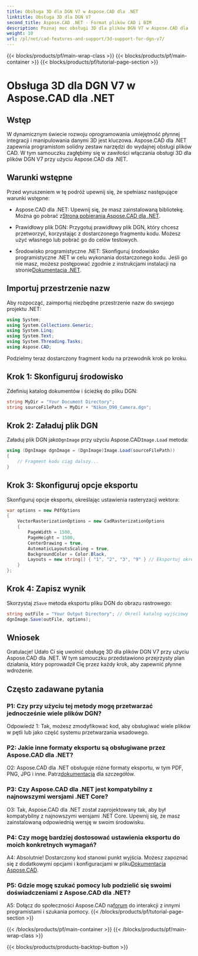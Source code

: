```yaml
---
title: Obsługa 3D dla DGN V7 w Aspose.CAD dla .NET
linktitle: Obsługa 3D dla DGN V7
second_title: Aspose.CAD .NET - Format plików CAD i BIM
description: Poznaj moc obsługi 3D dla plików DGN V7 w Aspose.CAD dla .NET. Postępuj zgodnie z naszym przewodnikiem krok po kroku, aby bez wysiłku zintegrować pliki CAD i manipulować nimi.
weight: 10
url: /pl/net/cad-features-and-support/3d-support-for-dgn-v7/
---
```


{{< blocks/products/pf/main-wrap-class >}}
{{< blocks/products/pf/main-container >}}
{{< blocks/products/pf/tutorial-page-section >}}

# Obsługa 3D dla DGN V7 w Aspose.CAD dla .NET

## Wstęp

W dynamicznym świecie rozwoju oprogramowania umiejętność płynnej integracji i manipulowania danymi 3D jest kluczowa. Aspose.CAD dla .NET zapewnia programistom solidny zestaw narzędzi do wydajnej obsługi plików CAD. W tym samouczku zagłębimy się w zawiłości włączania obsługi 3D dla plików DGN V7 przy użyciu Aspose.CAD dla .NET.

## Warunki wstępne

Przed wyruszeniem w tę podróż upewnij się, że spełniasz następujące warunki wstępne:

-  Aspose.CAD dla .NET: Upewnij się, że masz zainstalowaną bibliotekę. Można go pobrać z[Strona pobierania Aspose.CAD dla .NET](https://releases.aspose.com/cad/net/).

- Prawidłowy plik DGN: Przygotuj prawidłowy plik DGN, który chcesz przetworzyć, korzystając z dostarczonego fragmentu kodu. Możesz użyć własnego lub pobrać go do celów testowych.

- Środowisko programistyczne .NET: Skonfiguruj środowisko programistyczne .NET w celu wykonania dostarczonego kodu. Jeśli go nie masz, możesz postępować zgodnie z instrukcjami instalacji na stronie[Dokumentacja .NET](https://docs.microsoft.com/en-us/dotnet/core/install/).

## Importuj przestrzenie nazw

Aby rozpocząć, zaimportuj niezbędne przestrzenie nazw do swojego projektu .NET:

```csharp
using System;
using System.Collections.Generic;
using System.Linq;
using System.Text;
using System.Threading.Tasks;
using Aspose.CAD;
```

Podzielmy teraz dostarczony fragment kodu na przewodnik krok po kroku.

## Krok 1: Skonfiguruj środowisko

Zdefiniuj katalog dokumentów i ścieżkę do pliku DGN:

```csharp
string MyDir = "Your Document Directory";
string sourceFilePath = MyDir + "Nikon_D90_Camera.dgn";
```

## Krok 2: Załaduj plik DGN

 Załaduj plik DGN jako`DgnImage` przy użyciu Aspose.CAD`Image.Load` metoda:

```csharp
using (DgnImage dgnImage = (DgnImage)Image.Load(sourceFilePath))
{
    // Fragment kodu ciąg dalszy...
}
```

## Krok 3: Skonfiguruj opcje eksportu

Skonfiguruj opcje eksportu, określając ustawienia rasteryzacji wektora:

```csharp
var options = new PdfOptions
{
    VectorRasterizationOptions = new CadRasterizationOptions
    {
        PageWidth = 1500,
        PageHeight = 1500,
        CenterDrawing = true,
        AutomaticLayoutsScaling = true,
        BackgroundColor = Color.Black,
        Layouts = new string[] { "1", "2", "3", "9" } // Eksportuj określone widoki
    }
};
```

## Krok 4: Zapisz wynik

 Skorzystaj z`Save` metoda eksportu pliku DGN do obrazu rastrowego:

```csharp
string outFile = "Your Output Directory"; // Określ katalog wyjściowy
dgnImage.Save(outFile, options);
```

## Wniosek

Gratulacje! Udało Ci się uwolnić obsługę 3D dla plików DGN V7 przy użyciu Aspose.CAD dla .NET. W tym samouczku przedstawiono przejrzysty plan działania, który poprowadził Cię przez każdy krok, aby zapewnić płynne wdrożenie.

## Często zadawane pytania

### P1: Czy przy użyciu tej metody mogę przetwarzać jednocześnie wiele plików DGN?

Odpowiedź 1: Tak, możesz zmodyfikować kod, aby obsługiwać wiele plików w pętli lub jako część systemu przetwarzania wsadowego.

### P2: Jakie inne formaty eksportu są obsługiwane przez Aspose.CAD dla .NET?

 O2: Aspose.CAD dla .NET obsługuje różne formaty eksportu, w tym PDF, PNG, JPG i inne. Patrz[dokumentacja](https://reference.aspose.com/cad/net/) dla szczegółów.

### P3: Czy Aspose.CAD dla .NET jest kompatybilny z najnowszymi wersjami .NET Core?

O3: Tak, Aspose.CAD dla .NET został zaprojektowany tak, aby był kompatybilny z najnowszymi wersjami .NET Core. Upewnij się, że masz zainstalowaną odpowiednią wersję w swoim środowisku.

### P4: Czy mogę bardziej dostosować ustawienia eksportu do moich konkretnych wymagań?

 A4: Absolutnie! Dostarczony kod stanowi punkt wyjścia. Możesz zapoznać się z dodatkowymi opcjami i konfiguracjami w pliku[Dokumentacja Aspose.CAD](https://reference.aspose.com/cad/net/).

### P5: Gdzie mogę szukać pomocy lub podzielić się swoimi doświadczeniami z Aspose.CAD dla .NET?

A5: Dołącz do społeczności Aspose.CAD na[forum](https://forum.aspose.com/c/cad/19) do interakcji z innymi programistami i szukania pomocy.
{{< /blocks/products/pf/tutorial-page-section >}}

{{< /blocks/products/pf/main-container >}}
{{< /blocks/products/pf/main-wrap-class >}}

{{< blocks/products/products-backtop-button >}}
